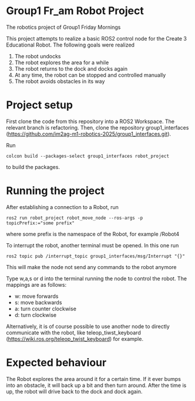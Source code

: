 # Group1 Fr_am Robot Project
The robotics project of Group1 Friday Mornings

This project attempts to realize a basic ROS2 control node for the Create 3 Educational Robot.
The following goals were realized
1. The robot undocks
2. The robot explores the area for a while
3. The robot returns to the dock and docks again
4. At any time, the robot can be stopped and controlled manually
5. The robot avoids obstacles in its way

# Project setup
First clone the code from this repository into a ROS2 Workspace. The relevant branch is refactoring.
Then, clone the repository group1_interfaces (https://github.com/im2ag-m1-robotics-2025/group1_interfaces.git).

Run
```ssh
colcon build --packages-select group1_interfaces robot_project
```
to build the packages.

# Running the project
After establishing a connection to a Robot, run
```ssh
ros2 run robot_project robot_move_node --ros-args -p topicPrefix:="some prefix"
```
where some prefix is the namespace of the Robot, for example /Robot4

To interrupt the robot, another terminal must be opened. In this one run
```ssh
ros2 topic pub /interrupt_topic group1_interfaces/msg/Interrupt "{}"
```
This will make the node not send any commands to the robot anymore

Type w,a,s or d into the terminal running the node to control the robot.
The mappings are as follows:
- w: move forwards
- s: move backwards
- a: turn counter clockwise
- d: turn clockwise

Alternatively, it is of course possible to use another node to directly communicate with the robot, like teleop_tiwst_keyboard (https://wiki.ros.org/teleop_twist_keyboard) for example.

# Expected behaviour
The Robot explores the area around it for a certain time. If it ever bumps into an obstacle, it will back up a bit and then turn around. After the time is up, the robot will drive back to the dock and dock again.



